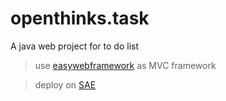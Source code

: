 # openthinks.task
A java web project for to do list

> use [easywebframework][1] as MVC framework

> deploy on [SAE][2]


[1]: https://github.com/daileyet/openlibs.easywebframework
[2]: http://www.sinacloud.com/
